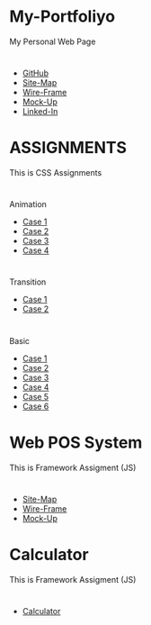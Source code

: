 # My-Portfoliyo
My Personal Web Page



#
* <a href="https://github.com/Hasindi" target="_blank">GitHub</a>
* <a href="https://www.gloomaps.com/GP22PWs9hs" target="_blank">Site-Map</a>
* <a href="https://wireframe.cc/loWpT3" target="_blank">Wire-Frame</a>
* <a href="https://www.figma.com/proto/BaKcwU2yoLE4SgFG4oRZ0F/My-Portfolio?scaling=min-zoom&page-id=0%3A1&node-id=1%3A2
" target="_blank">Mock-Up</a>
* <a href="https://www.linkedin.com/in/hasindi-mudithya" target="_blank">Linked-In</a>
#





# ASSIGNMENTS
This is CSS Assignments


#
Animation

* <a href="http://Hasindi.github.io/My-Portfoliyo/assignments/CSS/Animation/Case_01/Case_01.html" target="_blank">Case 1</a>
* <a href="http://Hasindi.github.io/My-Portfoliyo/assignments/CSS/Animation/Case_02/Case_02.html" target="_blank">Case 2</a>
* <a href="http://Hasindi.github.io/My-Portfoliyo/assignments/CSS/Animation/Case_03/Case_03.html" target="_blank">Case 3</a>
* <a href="http://Hasindi.github.io/My-Portfoliyo/assignments/CSS/Animation/Case_04/Case_04.html" target="_blank">Case 4</a>

#


#
Transition

* <a href="http://Hasindi.github.io/My-Portfoliyo/assignments/CSS/Transition/Case_01/Case_01.html" target="_blank">Case 1</a>
* <a href="http://Hasindi.github.io/My-Portfoliyo/assignments/CSS/Transition/Case_02/Case_02.html" target="_blank">Case 2</a>

#


#
Basic

* <a href="http://Hasindi.github.io/My-Portfoliyo/assignments/CSS/Basic/Case1/Case_One.html" target="_blank">Case 1</a>
* <a href="http://Hasindi.github.io/My-Portfoliyo/assignments/CSS/Basic/Case2/Case2.html" target="_blank">Case 2</a>
* <a href="http://Hasindi.github.io/My-Portfoliyo/assignments/CSS/Basic/Case3/Case_03.html" target="_blank">Case 3</a>
* <a href="http://Hasindi.github.io/My-Portfoliyo/assignments/CSS/Basic/Case4/Case_04.html" target="_blank">Case 4</a>
* <a href="http://Hasindi.github.io/My-Portfoliyo/assignments/CSS/Basic/Case5/Case_05.html" target="_blank">Case 5</a>
* <a href="http://Hasindi.github.io/My-Portfoliyo/assignments/CSS/Basic/Case6/Case_06.html" target="_blank">Case 6</a>

#




# Web POS System
This is Framework Assigment (JS)



#
* <a href="https://www.gloomaps.com/WGlJA3tNGK" target="_blank">Site-Map</a>
* <a href="https://wireframe.cc/Cz7zz0" target="_blank">Wire-Frame</a>
* <a href="https://www.figma.com/file/UPmyNn4DZ9JiO5eWY1sonb/POS-System?node-id=1%3A93">Mock-Up</a>
#





# Calculator
This is Framework Assigment (JS)



#
* <a href="http://Hasindi.github.io/My-Portfoliyo/assignments/JS/Calculator/" target="_blank">Calculator</a>
#


